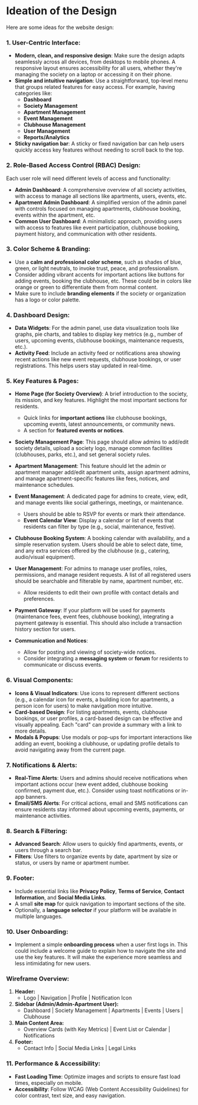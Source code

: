 # Ideation of the Design

Here are some ideas for the website design:

### 1. **User-Centric Interface:**
   - **Modern, clean, and responsive design**: Make sure the design adapts seamlessly across all devices, from desktops to mobile phones. A responsive layout ensures accessibility for all users, whether they're managing the society on a laptop or accessing it on their phone.
   - **Simple and intuitive navigation**: Use a straightforward, top-level menu that groups related features for easy access. For example, having categories like:
     - **Dashboard**
     - **Society Management**
     - **Apartment Management**
     - **Event Management**
     - **Clubhouse Management**
     - **User Management**
     - **Reports/Analytics**
   - **Sticky navigation bar**: A sticky or fixed navigation bar can help users quickly access key features without needing to scroll back to the top.

### 2. **Role-Based Access Control (RBAC) Design:**
   Each user role will need different levels of access and functionality:
   - **Admin Dashboard**: A comprehensive overview of all society activities, with access to manage all sections like apartments, users, events, etc.
   - **Apartment Admin Dashboard**: A simplified version of the admin panel with controls focused on managing apartments, clubhouse booking, events within the apartment, etc.
   - **Common User Dashboard**: A minimalistic approach, providing users with access to features like event participation, clubhouse booking, payment history, and communication with other residents.

### 3. **Color Scheme & Branding:**
   - Use a **calm and professional color scheme**, such as shades of blue, green, or light neutrals, to invoke trust, peace, and professionalism.
   - Consider adding vibrant accents for important actions like buttons for adding events, booking the clubhouse, etc. These could be in colors like orange or green to differentiate them from normal content.
   - Make sure to include **branding elements** if the society or organization has a logo or color palette.

### 4. **Dashboard Design:**
   - **Data Widgets**: For the admin panel, use data visualization tools like graphs, pie charts, and tables to display key metrics (e.g., number of users, upcoming events, clubhouse bookings, maintenance requests, etc.).
   - **Activity Feed**: Include an activity feed or notifications area showing recent actions like new event requests, clubhouse bookings, or user registrations. This helps users stay updated in real-time.

### 5. **Key Features & Pages:**
   - **Home Page (for Society Overview)**: A brief introduction to the society, its mission, and key features. Highlight the most important sections for residents.
     - Quick links for **important actions** like clubhouse bookings, upcoming events, latest announcements, or community news.
     - A section for **featured events or notices**.
   
   - **Society Management Page**: This page should allow admins to add/edit society details, upload a society logo, manage common facilities (clubhouses, parks, etc.), and set general society rules.
   
   - **Apartment Management**: This feature should let the admin or apartment manager add/edit apartment units, assign apartment admins, and manage apartment-specific features like fees, notices, and maintenance schedules.

   - **Event Management**: A dedicated page for admins to create, view, edit, and manage events like social gatherings, meetings, or maintenance. 
     - Users should be able to RSVP for events or mark their attendance.
     - **Event Calendar View**: Display a calendar or list of events that residents can filter by type (e.g., social, maintenance, festive).
   
   - **Clubhouse Booking System**: A booking calendar with availability, and a simple reservation system. Users should be able to select date, time, and any extra services offered by the clubhouse (e.g., catering, audio/visual equipment).
   
   - **User Management**: For admins to manage user profiles, roles, permissions, and manage resident requests. A list of all registered users should be searchable and filterable by name, apartment number, etc.
     - Allow residents to edit their own profile with contact details and preferences.
   
   - **Payment Gateway**: If your platform will be used for payments (maintenance fees, event fees, clubhouse booking), integrating a payment gateway is essential. This should also include a transaction history section for users.

   - **Communication and Notices**: 
     - Allow for posting and viewing of society-wide notices.
     - Consider integrating a **messaging system** or **forum** for residents to communicate or discuss events.

### 6. **Visual Components:**
   - **Icons & Visual Indicators**: Use icons to represent different sections (e.g., a calendar icon for events, a building icon for apartments, a person icon for users) to make navigation more intuitive.
   - **Card-based Design**: For listing apartments, events, clubhouse bookings, or user profiles, a card-based design can be effective and visually appealing. Each "card" can provide a summary with a link to more details.
   - **Modals & Popups**: Use modals or pop-ups for important interactions like adding an event, booking a clubhouse, or updating profile details to avoid navigating away from the current page.

### 7. **Notifications & Alerts:**
   - **Real-Time Alerts**: Users and admins should receive notifications when important actions occur (new event added, clubhouse booking confirmed, payment due, etc.). Consider using toast notifications or in-app banners.
   - **Email/SMS Alerts**: For critical actions, email and SMS notifications can ensure residents stay informed about upcoming events, payments, or maintenance activities.

### 8. **Search & Filtering:**
   - **Advanced Search**: Allow users to quickly find apartments, events, or users through a search bar. 
   - **Filters**: Use filters to organize events by date, apartment by size or status, or users by name or apartment number.

### 9. **Footer:**
   - Include essential links like **Privacy Policy**, **Terms of Service**, **Contact Information**, and **Social Media Links**.
   - A small **site map** for quick navigation to important sections of the site.
   - Optionally, a **language selector** if your platform will be available in multiple languages.

### 10. **User Onboarding:**
   - Implement a simple **onboarding process** when a user first logs in. This could include a welcome guide to explain how to navigate the site and use the key features. It will make the experience more seamless and less intimidating for new users.

### Wireframe Overview:

1. **Header:**
   - Logo | Navigation | Profile | Notification Icon
2. **Sidebar (Admin/Admin-Apartment User):**
   - Dashboard | Society Management | Apartments | Events | Users | Clubhouse
3. **Main Content Area:**
   - Overview Cards (with Key Metrics) | Event List or Calendar | Notifications
4. **Footer:**
   - Contact Info | Social Media Links | Legal Links

### 11. **Performance & Accessibility:**
   - **Fast Loading Time**: Optimize images and scripts to ensure fast load times, especially on mobile.
   - **Accessibility**: Follow WCAG (Web Content Accessibility Guidelines) for color contrast, text size, and easy navigation.